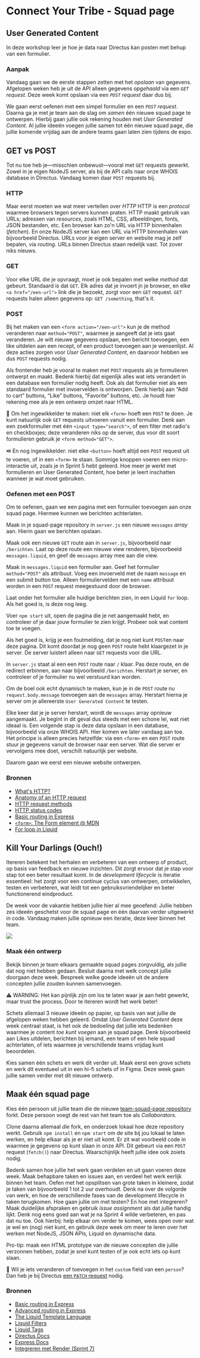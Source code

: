 
# Connect Your Tribe - Squad page

## User Generated Content

In deze workshop leer je hoe je data naar Directus kan posten met behup van een formulier.

### Aanpak

Vandaag gaan we de eerste stappen zetten met het _opslaan_ van gegevens. Afgelopen weken heb je uit de API alleen gegevens _opgehaald_ via een _`GET` request_. Deze week komt opslaan via een _`POST` request_ daar dus bij.

We gaan eerst oefenen met een simpel formulier en een _`POST` request_. Daarna ga je met je team aan de slag om _samen_ één nieuwe squad page te ontwerpen. Hierbij gaan jullie ook rekening houden met _User Generated Content_. Al jullie ideeën voegen jullie samen tot één nieuwe squad page, die jullie komende vrijdag aan de andere teams gaan laten zien tijdens de expo.


## GET vs POST

Tot nu toe heb je—misschien onbewust—vooral met `GET` requests gewerkt. Zowel in je eigen NodeJS server, als bij de API calls naar onze WHOIS database in Directus. Vandaag komen daar `POST` requests bij.

### HTTP
Maar eerst moeten we wat meer vertellen over _HTTP_ 
HTTP is een _protocol_ waarmee browsers tegen servers kunnen praten. HTTP maakt gebruik van URLs; adressen van _resources_, zoals HTML, CSS, afbeeldingen, fonts, JSON bestanden, etc. Een browser kan zo'n URL via HTTP binnenhalen (_fetchen_). En onze NodeJS server kan een URL via HTTP binnenhalen van bijvoorbeeld Directus. URLs voor je eigen server en website mag je zelf bepalen, via _routing_. URLs binnen Directus staan redelijk vast. Tot zover niks nieuws.

### GET
Voor elke URL die je opvraagt, moet je ook bepalen met welke _method_ dat gebeurt. Standaard is dat `GET`. Elk adres dat je invoert jn je browser, en elke `<a href="/een-url">` link die je bezoekt, zorgt voor een `GET` request. `GET` requests halen alleen gegevens op: `GET /something`, that's it.

### POST
Bij het maken van een `<form action="/een-url">` kun je de method veranderen naar `method="POST"`, waarmee je aangeeft dat je iets gaat veranderen. Je wilt nieuwe gegevens opslaan, een bericht toevoegen, een like uitdelen aan een recept, of een product toevoegen aan je wensenlijst. Al deze acties zorgen voor _User Generated Content_, en daarvoor hebben we dus `POST` requests nodig.

Als frontender heb je vooral te maken met `POST` requests als je formulieren ontwerpt en maakt. Bedenk hierbij dat eigenlijk alles wat iets verandert in een database een formulier nodig heeft. Ook als dat formulier niet als een standaard formulier met invoervelden is ontworpen. Denk hierbij aan “Add to cart” buttons, “Like” buttons, “Favorite” buttons, etc. Je houdt hier rekening mee als je een ontwerp omzet naar HTML.

🔎 Om het ingewikkelder te maken: niet elk `<form>` hoeft een `POST` te doen. Je kunt natuurlijk ook `GET` requests uitvoeren vanuit een formulier. Denk aan een zoekformulier met één `<input type="search">`, of een filter met radio's en checkboxjes; deze veranderen niks op de server, dus voor dit soort formulieren gebruik je `<form method="GET">`.

⏯️ En nog ingewikkelder: niet elke `<button>` hoeft altijd een `POST` request uit te voeren, of in een `<form>` te staan. Sommige knoppen voeren een micro-interactie uit, zoals je in Sprint 5 hebt geleerd. Hoe meer je werkt met formulieren en User Generated Content, hoe beter je leert inschatten wanneer je wat moet gebruiken.

### Oefenen met een POST

Om te oefenen, gaan we een pagina met een formulier toevoegen aan onze squad page. Hiermee kunnen we berichten achterlaten.

Maak in je squad-page repository in `server.js` een nieuwe `messages` _array_ aan. Hierin gaan we berichten opslaan.

Maak ook een nieuwe `GET` route aan in `server.js`, bijvoorbeeld naar `/berichten`. Laat op deze route een nieuwe view renderen, bijvoorbeeld `messages.liquid`, en geef de `messages` array mee aan die view.

Maak in `messages.liquid` een formulier aan. Geef het formulier `method="POST"` als attribuut. Voeg een invoerveld met de naam `message` en een submit button toe. Alleen formuliervelden met een `name` attribuut worden in een `POST` request meegestuurd door de browser.

Laat onder het formulier alle huidige berichten zien, in een Liquid `for` loop. Als het goed is, is deze nog leeg.

Voer `npm start` uit, open de pagina die je net aangemaakt hebt, en controleer of je daar jouw formulier te zien krijgt. Probeer ook wat content toe te voegen.

Als het goed is, krijg je een foutmelding, dat je nog niet kunt `POST`en naar deze pagina. Dit komt doordat je nog geen `POST` route hebt klaargezet in je server. De server luistert alleen naar `GET` requests voor die URL.

In `server.js` staat al een een `POST` route naar `/` klaar. Pas deze route, en de redirect erbinnen, aan naar bijvoorbeeld `/berichten`. Herstart je server, en controleer of je formulier nu wel verstuurd kan worden.

Om de boel ook echt dynamisch te maken, kun je in de `POST` route nu `request.body.message` toevoegen aan de `messages` array. Herstart hierna je server om je allereerste `User Generated Content` te testen.

Elke keer dat je je server herstart, wordt de `messages` array opnieuw aangemaakt. Je begint in dit geval dus steeds met een schone lei, wat niet ideaal is. Een volgende stap is deze data opslaan in een database, bijvoorbeeld via onze WHOIS API. Hier komen we later vandaag aan toe. Het principe is alleen precies hetzelfde: via een `<form>` en een `POST` route stuur je gegevens vanuit de browser naar een server. Wat die server er vervolgens mee doet, verschilt natuurlijk per website.

Daarom gaan we eerst een nieuwe website ontwerpen.

### Bronnen

- [What's HTTP?](https://wizardzines.com/comics/whats-http/)
- [Anatomy of an HTTP request](https://wizardzines.com/comics/anatomy-http-request/)
- [HTTP request methods](https://wizardzines.com/comics/request-methods-1/)
- [HTTP status codes](https://wizardzines.com/comics/status-codes/)
- [Basic routing in Express](https://expressjs.com/en/starter/basic-routing.html)
- [`<form>`: The Form element @ MDN](https://developer.mozilla.org/en-US/docs/Web/HTML/Element/form)
- [For loop in Liquid](https://liquidjs.com/tags/for.html)


## Kill Your Darlings (Ouch!)  

Itereren betekent het herhalen en verbeteren van een ontwerp of product, op basis van feedback en nieuwe inzichten. Dit zorgt ervoor dat je stap voor stap tot een beter resultaat komt. In de _development lifecycle_ is iteratie essentieel: het zorgt voor een continue cyclus van ontwerpen, ontwikkelen, testen en verbeteren, wat leidt tot een gebruiksvriendelijker en beter functionerend eindproduct.

De week voor de vakantie hebben jullie hier al mee geoefend: Jullie hebben zes ideeën geschetst voor de squad page en één daarvan verder uitgewerkt in code. Vandaag maken jullie opnieuw een iteratie, deze keer binnen het team.

![](convergeren-divergeren.png)


### Maak één ontwerp

Bekijk binnen je team elkaars gemaakte squad pages zorgvuldig, als jullie dat nog niet hebben gedaan. Besluit daarna met welk concept jullie doorgaan deze week. Bespreek welke goede ideeën uit de andere concepten jullie zouden kunnen samenvoegen.

⚠️ WARNING: Het kan pijnlijk zijn om los te laten waar je aan hebt gewerkt, maar trust the process. Door te itereren wordt het werk beter!

Schets allemaal 3 nieuwe ideeën op papier, op basis van wat jullie de afgelopen weken hebben geleerd. Omdat _User Generated Content_ deze week centraal staat, is het ook de bedoeling dat jullie iets bedenken waarmee je content _toe kunt voegen_ aan je squad page. Denk bijvoorbeeld aan Likes uitdelen, berichten bij iemand, een team of een hele squad achterlaten, of iets waarmee je verschillende teams vrijdag kunt beoordelen.

Kies samen één schets en werk dit verder uit. Maak eerst een grove schets en werk dit eventueel uit in een hi-fi schets of in Figma. Deze week gaan jullie samen verder met dit nieuwe ontwerp.

<!--
Ook de foto van 'u bent nu hier' aanpassen en hier plaatsen, maar dan het pijltje een stapje verder plaatsen
-->


## Maak één squad page

Kies één persoon uit jullie team die de nieuwe [team-squad-page repository](https://github.com/fdnd-task/connect-your-tribe-team-squad-page) forkt. Deze persoon voegt de rest van het team toe als _Collaborators_.

Clone daarna allemaal _die_ fork, en onderzoek lokaal hoe deze repository werkt. Gebruik `npm install` en `npm start` om de site bij jou lokaal te laten werken, en help elkaar als je er niet uit komt. Er zit wat voorbeeld code in waarmee je gegevens op kunt slaan in onze API. Dit gebeurt via een `POST` request (`fetch()`) naar Directus. Waarschijnlijk heeft jullie idee ook zoiets nodig.

Bedenk samen hoe jullie het werk gaan verdelen en uit gaan voeren deze week. Maak behapbare taken en issues aan, en verdeel het werk eerlijk binnen het team. Oefen met het opsplitsen van grote taken in kleinere, zodat je taken van bijvoorbeeld 1 tot 2 uur overhoudt. Denk na over de volgorde van werk, en hoe de verschillende fases van de development lifecycle in taken terugkomen. Hoe gaan jullie om met testen? En hoe met integreren? Maak duidelijke afspraken en gebruik _issue assignment_ als dat jullie handig lijkt. Denk nog eens goed aan wat je na Sprint 4 wilde verbeteren, en pas dat nu toe. Ook hierbij: help elkaar om verder te komen, wees open over wat je wel en (nog) niet kunt, en gebruik deze week om meer te leren over het werken met NodeJS, JSON APIs, Liquid en dynamische data.

Pro-tip: maak een HTML prototype van de nieuwe concepten die jullie verzonnen hebben, zodat je snel kunt testen of je ook echt iets op kunt slaan.

💪 Wil je iets veranderen of toevoegen in het `custom` field van een `person`? Dan heb je bij Directus [een `PATCH` request](https://directus.io/docs/api/items#update-an-item) nodig.


### Bronnen

- [Basic routing in Express](https://expressjs.com/en/starter/basic-routing.html)
- [Advanced routing in Express](https://expressjs.com/en/guide/routing.html)
- [The Liquid Template Language](https://liquidjs.com/tutorials/intro-to-liquid.html)
- [Liquid Filters](https://liquidjs.com/filters/overview.html)
- [Liquid Tags](https://liquidjs.com/tags/overview.html)
- [Directus Docs](https://directus.io/docs/api)
- [Express Docs](https://expressjs.com/en/5x/api.html)
- [Integreren met Render (Sprint 7)](https://github.com/fdnd-task/connect-your-tribe-profile-card/blob/main/docs/visitekaartje-met-nodejs.md#visitekaartje-integreren-en-live-testen)